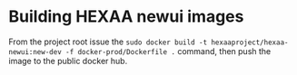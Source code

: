 # Building HEXAA newui images

From the project root issue the `sudo docker build -t hexaaproject/hexaa-newui:new-dev -f docker-prod/Dockerfile .` command, then push the image to the public docker hub.
